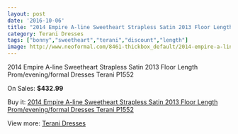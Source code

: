 ```yaml
---
layout: post
date: '2016-10-06'
title: "2014 Empire A-line Sweetheart Strapless Satin 2013 Floor Length Prom/evening/formal Dresses Terani P1552"
category: Terani Dresses
tags: ["bonny","sweetheart","terani","discount","length"]
image: http://www.neoformal.com/8461-thickbox_default/2014-empire-a-line-sweetheart-strapless-satin-2013-floor-length-prom-evening-formal-dresses-terani-p1552.jpg
---
```

2014 Empire A-line Sweetheart Strapless Satin 2013 Floor Length Prom/evening/formal Dresses Terani P1552

On Sales: **$432.99**
<a href="https://www.neoformal.com/en/terani-dresses/2981-2014-empire-a-line-sweetheart-strapless-satin-2013-floor-length-prom-evening-formal-dresses-terani-p1552.html"><amp-img layout="responsive" width="600" height="600" src="//www.neoformal.com/8461-thickbox_default/2014-empire-a-line-sweetheart-strapless-satin-2013-floor-length-prom-evening-formal-dresses-terani-p1552.jpg" alt="2014 Empire A-line Sweetheart Strapless Satin 2013 Floor Length Prom/evening/formal Dresses Terani P1552 0" /></a>
<a href="https://www.neoformal.com/en/terani-dresses/2981-2014-empire-a-line-sweetheart-strapless-satin-2013-floor-length-prom-evening-formal-dresses-terani-p1552.html"><amp-img layout="responsive" width="600" height="600" src="//www.neoformal.com/8462-thickbox_default/2014-empire-a-line-sweetheart-strapless-satin-2013-floor-length-prom-evening-formal-dresses-terani-p1552.jpg" alt="2014 Empire A-line Sweetheart Strapless Satin 2013 Floor Length Prom/evening/formal Dresses Terani P1552 1" /></a>

Buy it: [2014 Empire A-line Sweetheart Strapless Satin 2013 Floor Length Prom/evening/formal Dresses Terani P1552](https://www.neoformal.com/en/terani-dresses/2981-2014-empire-a-line-sweetheart-strapless-satin-2013-floor-length-prom-evening-formal-dresses-terani-p1552.html "2014 Empire A-line Sweetheart Strapless Satin 2013 Floor Length Prom/evening/formal Dresses Terani P1552")

View more: [Terani Dresses](https://www.neoformal.com/en/31-terani-dresses "Terani Dresses")